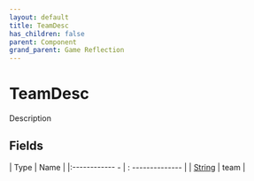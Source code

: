 ```yaml
---
layout: default
title: TeamDesc
has_children: false
parent: Component
grand_parent: Game Reflection
---
```

# TeamDesc
Description 

## Fields
| Type | Name |
|:------------ - | : -------------- |
| [String](game-reflection/components/string.md) | team |

